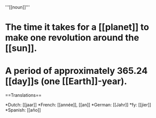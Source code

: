 '''[[noun]]'''

# The time it takes for a [[planet]] to make one revolution around the [[sun]].
# A period of approximately 365.24 [[day]]s (one [[Earth]]-year).

==Translations==

*Dutch: [[jaar]]
*French: [[année]], [[an]]
*German: [[Jahr]]
*fy: [[jier]]
*Spanish: [[año]]